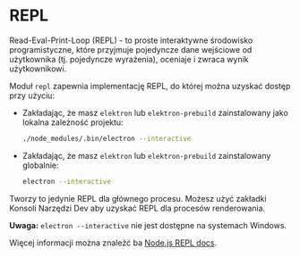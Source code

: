# REPL

Read-Eval-Print-Loop (REPL) - to proste interaktywne środowisko programistyczne, które przyjmuje pojedyncze dane wejściowe od użytkownika (tj. pojedyncze wyrażenia), oceniaje i zwraca wynik użytkownikowi.

Moduł `repl` zapewnia implementację REPL, do której można uzyskać dostęp przy użyciu:

* Zakładając, że masz `elektron` lub `elektron-prebuild` zainstalowany jako lokalna zależność projektu:

  ```sh
  ./node_modules/.bin/electron --interactive
  ```
* Zakładając, że masz `elektron` lub `elektron-prebuild` zainstalowany globalnie:

  ```sh
  electron --interactive
  ```

Tworzy to jedynie REPL dla głównego procesu. Możesz użyć zakładki Konsoli Narzędzi Dev aby uzyskać REPL dla procesów renderowania.

**Uwaga:** `electron --interactive` nie jest dostępne na systemach Windows.

Więcej informacji można znaleźć ba [Node.js REPL docs](https://nodejs.org/dist/latest/docs/api/repl.html).
